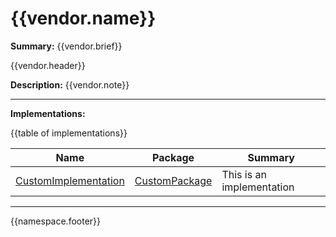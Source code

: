 # {{vendor.name}}

**Summary:** {{vendor.brief}}

{{vendor.header}}

**Description:** {{vendor.note}}

---------------------------------

**Implementations:**

{{table of implementations}}

|Name|Package|Summary|
|---|---|---|
|[CustomImplementation](implementation-custom.md)|[CustomPackage](../../namespaces/rpc/package-custom.md)|This is an implementation|

---------------------------------

{{namespace.footer}}
